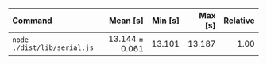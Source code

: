 | Command | Mean [s] | Min [s] | Max [s] | Relative |
|:---|---:|---:|---:|---:|
| `node ./dist/lib/serial.js` | 13.144 ± 0.061 | 13.101 | 13.187 | 1.00 |
